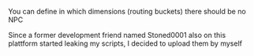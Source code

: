 You can define in which dimensions (routing buckets) there should be no NPC

Since a former development friend named Stoned0001 also on this plattform started leaking my scripts, I decided to upload them by myself

